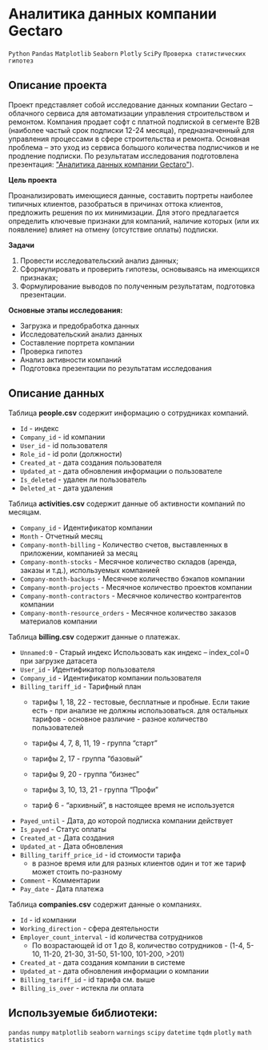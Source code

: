 # Аналитика данных компании Gectaro
`Python` `Pandas` `Matplotlib` `Seaborn` `Plotly` `SciPy` `Проверка статистических гипотез`

## Описание проекта   

Проект представляет собой исследование данных компании Gectaro – облачного сервиса для автоматизации управления строительством и ремонтом.
Компания продает софт с платной подпиской в сегменте B2B (наиболее частый срок подписки 12-24 месяца), предназначенный для управления процессами в сфере строительства и ремонта.
Основная проблема – это уход из сервиса большого количества подписчиков и не продление подписки.
По результатам исследования подготовлена презентация: ["Аналитика данных компании Gectaro"](https://github.com/halfnoob-halfpro/Portfolio/blob/main/gectaro/gectaro.pdf)).

**Цель проекта**

Проанализировать имеющиеся данные, составить портреты наиболее типичных клиентов, разобраться в причинах оттока клиентов, предложить решения по их минимизации. 
Для этого предлагается определить ключевые признаки для компаний, наличие которых (или их появление) влияет на отмену (отсутствие оплаты) подписки.
 
**Задачи**

1. Провести исследовательский анализ данных;
2. Сформулировать и проверить гипотезы, основываясь на имеющихся признаках;
3. Формулирование выводов по полученным результатам, подготовка презентации.

**Основные этапы исследования:**
  
- Загрузка и предобработка данных     
- Исследовательский анализ данных      
- Составление портрета компании   
- Проверка гипотез     
- Анализ активности компаний       
- Подготовка презентации по результатам исследования    


## Описание данных

Таблица **people.csv** содержит информацию о сотрудниках компаний.

- `Id` - индекс	 
- `Company_id` - id компании	 
- `User_id` - id пользователя	 
- `Role_id` - id роли (должности)	 
- `Created_at` - дата создания пользователя	 
- `Updated_at` - дата обновления информации о пользователе	 
- `Is_deleted` - удален ли пользователь	 
- `Deleted_at` - дата удаления	 

Таблица **activities.csv** содержит данные об активности компаний по месяцам.

- `Company_id` -	Идентификатор компании	 
- `Month` -	Отчетный месяц	 
- `Company-month-billing` -	Количество счетов, выставленных в приложении, компанией за месяц	 
- `Company-month-stocks` -	Месячное количество складов (аренда, заказы и т.д.), используемых компанией	 
- `Company-month-backups` -	Месячное количество бэкапов компании	 
- `Company-month-projects` -	Месячное количество проектов компании	 
- `Company-month-contractors` -	Месячное количество контрагентов компании	 
- `Company-month-resource_orders` -	Месячное количество заказов материалов компании	 

Таблица **billing.csv** содержит данные о платежах.

- `Unnamed:0` -	Старый индекс	Использовать как индекс – index_col=0 при загрузке датасета
- `User_id` -	Идентификатор пользователя	 
- `Company_id` -	Идентификатор компании пользователя	 
- `Billing_tariff_id` -	Тарифный план
  - тарифы 1, 18, 22 - тестовые, бесплатные и пробные. Если такие есть - при анализе не должны использоваться. для остальных тарифов - основное различие - разное количество пользователей

  - тарифы 4, 7, 8, 11, 19 - группа “старт”

  - тарифы 2, 17 - группа “базовый”

  - тарифы 9, 20 - группа “бизнес”

  - тарифы 3, 10, 13, 21 - группа “Профи”

  - тариф 6 - “архивный”, в настоящее время не используется
- `Payed_until` -	 Дата, до которой подписка компании действует	 
- `Is_payed` -	Статус оплаты	 
- `Created_at` -	Дата создания	 
- `Updated_at` -	Дата обновления	
- `Billing_tariff_price_id` -	id стоимости тарифа
  - в разное время или для разных клиентов  один и тот же тариф может стоить по-разному 
- `Comment` -	Комментарии	 
- `Pay_date` -	Дата платежа	 

Таблица **companies.csv** содержит данные о компаниях.

- `Id` -	 id компании	 
- `Working_direction` -	 сфера деятельности	 
- `Employer_count_interval` -	 id количества сотрудников
  - По возрастающей id от 1 до 8, количество сотрудников - (1-4, 5-10, 11-20, 21-30, 31-50, 51-100, 101-200, >201)
- `Created_at` -	 дата создания компании в системе	 
- `Updated_at` -	 дата обновления информации о компании	 
- `Billing_tariff_id` -	id тарифа 	 см. выше
- `Billing_is_over` -	 истекла ли оплата	 

## Используемые библиотеки:
`pandas` `numpy` `matplotlib` `seaborn` `warnings` `scipy` `datetime` `tqdm` `plotly` `math` `statistics`
